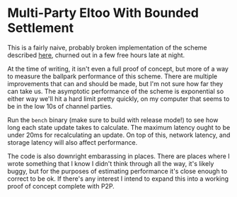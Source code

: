 # Multi-Party Eltoo With Bounded Settlement

This is a fairly naive, probably broken implementation of the scheme described [here](https://gist.github.com/Ademan/4a14614fa850511d63a5b2a9b5104cb7), churned out in a few free hours late at night.

At the time of writing, it isn't even a full proof of concept, but more of a way to measure the ballpark performance of this scheme.
There are multiple improvements that can and should be made, but I'm not sure how far they can take us.
The asymptotic performance of the scheme is exponential so either way we'll hit a hard limit pretty quickly, on my computer that seems to be in the low 10s of channel parties.

Run the `bench` binary (make sure to build with release mode!) to see how long each state update takes to calculate.
The maximum latency ought to be under 20ms for recalculating an update.
On top of this, network latency, and storage latency will also affect performance.

The code is also downright embarassing in places.
There are places where I wrote something that I know I didn't think through all the way, it's likely buggy, but for the purposes of estimating performance it's close enough to correct to be ok.
If there's any interest I intend to expand this into a working proof of concept complete with P2P.

